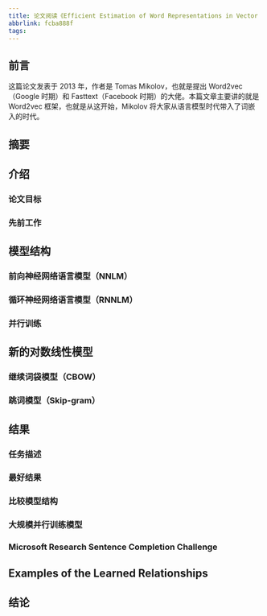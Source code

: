 ```yaml
---
title: 论文阅读《Efficient Estimation of Word Representations in Vector Space》
abbrlink: fcba888f
tags:
---
```


## 前言

这篇论文发表于 2013 年，作者是 Tomas Mikolov，也就是提出 Word2vec（Google 时期）和 Fasttext（Facebook 时期）的大佬。本篇文章主要讲的就是 Word2vec 框架，也就是从这开始，Mikolov 将大家从语言模型时代带入了词嵌入的时代。

## 摘要



## 介绍

### 论文目标

### 先前工作

## 模型结构

### 前向神经网络语言模型（NNLM）

### 循环神经网络语言模型（RNNLM）

### 并行训练

## 新的对数线性模型

### 继续词袋模型（CBOW）

### 跳词模型（Skip-gram）

## 结果

### 任务描述

### 最好结果

### 比较模型结构

### 大规模并行训练模型

### Microsoft Research Sentence Completion Challenge

## Examples of the Learned Relationships

## 结论

